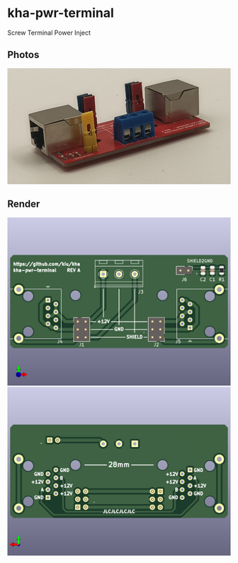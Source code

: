 # kha-pwr-terminal

Screw Terminal Power Inject

## Photos

<img src="kha-pwr-terminal-photo.jpg" width="800"/>

## Render

<img src="kha-pwr-terminal-render-front.png" width="800"/>

<img src="kha-pwr-terminal-render-back.png" width="800"/>
